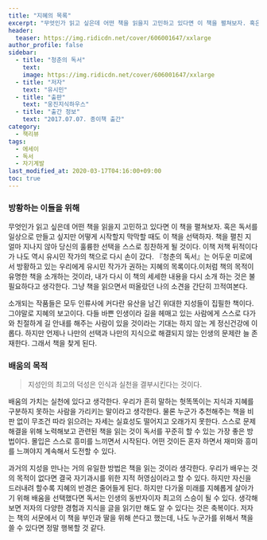 ```yaml
---
title: "지혜의 목록"
excerpt: "무엇인가 읽고 싶은데 어떤 책을 읽을지 고민하고 있다면 이 책을 펼쳐보자. 혹은 독서를 일상으로 만들고 싶지만 어떻게 시작할지 막막할 때도 이 책을 선택하자. 책을 펼친 지 얼마 지나지 않아 당신의 훌륭한 선택을 스스로 칭찬하게 될 것이다."
header:
  teaser: https://img.ridicdn.net/cover/606001647/xxlarge
author_profile: false
sidebar:
  - title: "청춘의 독서"
    text:
    image: https://img.ridicdn.net/cover/606001647/xxlarge
  - title: "저자"
    text: "유시민"
  - title: "출판"
    text: "웅진지식하우스"
  - title: "출간 정보"
    text: "2017.07.07. 종이책 출간"
category:
  - 책리뷰
tags:
  - 에세이
  - 독서
  - 자기계발
last_modified_at: 2020-03-17T04:16:00+09:00
toc: true
---
```


### 방황하는 이들을 위해

무엇인가 읽고 싶은데 어떤 책을 읽을지 고민하고 있다면 이 책을 펼쳐보자. 혹은 독서를 일상으로 만들고 싶지만 어떻게 시작할지 막막할 때도 이 책을 선택하자. 책을 펼친 지 얼마 지나지 않아 당신의 훌륭한 선택을 스스로 칭찬하게 될 것이다. 이책 저책 뒤적이다가 나도 역시 유시민 작가의 책으로 다시 손이 갔다. 『청춘의 독서』는 어두운 미로에서 방황하고 있는 우리에게  유시민 작가가 권하는 지혜의 목록이다.이처럼 책의 목적이 유명한 책을 소개하는 것이라, 내가 다시 이 책의 세세한 내용을 다시 소개 하는 것은 불필요하다고 생각한다. 그냥 책을 읽으면서 떠올랐던 나의 소견을 간단히 끄적여본다.

소개되는 작품들은 모두 인류사에 커다란 유산을 남긴 위대한 지성들이 집필한 책이다. 그야말로 지혜의 보고이다. 다들 바쁜 인생이라 길을 헤매고 있는 사람에게 스스로 다가와 친절하게 길 안내를 해주는 사람이 있을 것이라는 기대는 하지 않는 게 정신건강에 이롭다. 하지만 언제나 나만의 선택과 나만의 지식으로 해결되지 않는 인생의 문제란 늘 존재한다. 그래서 책을 찾게 된다.

### 배움의 목적

> 지성인의 최고의 덕성은 인식과 실천을 결부시킨다는 것이다.

배움의 가치는 실천에 있다고 생각한다. 우리가 흔히 말하는 헛똑똑이는 지식과 지혜를 구분하지 못하는 사람을 가리키는 말이라고 생각한다. 물론 누군가 추천해주는 책을 비판 없이 무조건 따라 읽으려는 자세는 실효성도 떨어지고 오래가지 못한다. 스스로 문제해결을 위해 노력해보고 관련된 책을 읽는 것이 독서를 꾸준히 할 수 있는 가장 좋은 방법이다. 몰입은 스스로 흥미를 느끼면서 시작된다. 어떤 것이든 혼자 하면서 재미와 흥미를 느껴야지 계속해서 도전할 수 있다.

과거의 지성을 만나는 거의 유일한 방법은 책을 읽는 것이라 생각한다. 우리가 배우는 것의 목적이 없다면 결국 자기과시를 위한 지적 허영심이라고 할 수 있다. 하지만 자신을 드러내려 할수록 지혜의 반경은 줄어들게 된다. 하지만 다가올 미래를 지혜롭게 살아가기 위해 배움을 선택했다면 독서는 인생의 동반자이자 최고의 스승이 될 수 있다. 생각해보면 저자의 다양한 경험과 지식을 글을 읽기만 해도 알 수 있다는 것은 축복이다. 저자는 책의 서문에서 이 책을 부인과 딸을 위해 쓴다고 했는데, 나도 누군가를 위해서 책을 쓸 수 있다면 정말 행복할 것 같다.